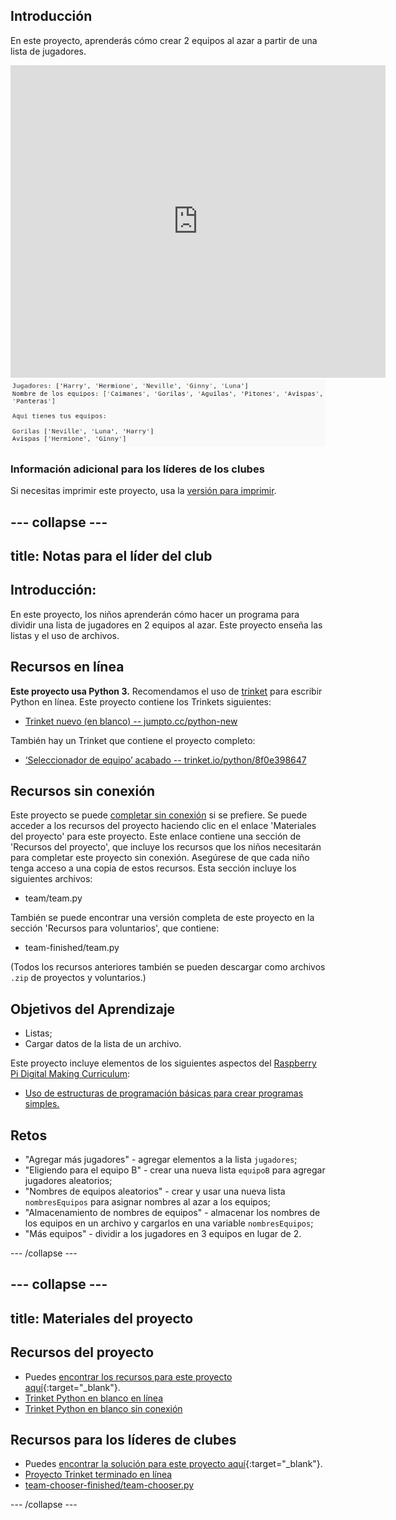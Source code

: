 ## Introducción

En este proyecto, aprenderás cómo crear 2 equipos al azar a partir de una lista de jugadores.

<div class="trinket">
  <iframe src="https://trinket.io/embed/python/8f0e398647?outputOnly=true&start=result" width="600" height="500" frameborder="0" marginwidth="0" marginheight="0" allowfullscreen>
  </iframe>
  <img src="images/team-finished.png">
</div>

### Información adicional para los líderes de los clubes

Si necesitas imprimir este proyecto, usa la [versión para imprimir](https://projects.raspberrypi.org/es-ES/projects/team-chooser/print).

--- collapse ---
---
title: Notas para el líder del club
---

## Introducción:

En este proyecto, los niños aprenderán cómo hacer un programa para dividir una lista de jugadores en 2 equipos al azar. Este proyecto enseña las listas y el uso de archivos.

## Recursos en línea

**Este proyecto usa Python 3.** Recomendamos el uso de [trinket](https://trinket.io/) para escribir Python en línea. Este proyecto contiene los Trinkets siguientes:

* [Trinket nuevo (en blanco) -- jumpto.cc/python-new](https://trinket.io/python/204ebc7605)

También hay un Trinket que contiene el proyecto completo:

* [‘Seleccionador de equipo’ acabado -- trinket.io/python/8f0e398647](https://trinket.io/python/8f0e398647)

## Recursos sin conexión

Este proyecto se puede [completar sin conexión](https://www.codeclubprojects.org/en-GB/resources/python-working-offline/) si se prefiere. Se puede acceder a los recursos del proyecto haciendo clic en el enlace 'Materiales del proyecto' para este proyecto. Este enlace contiene una sección de 'Recursos del proyecto', que incluye los recursos que los niños necesitarán para completar este proyecto sin conexión. Asegúrese de que cada niño tenga acceso a una copia de estos recursos. Esta sección incluye los siguientes archivos:

* team/team.py

También se puede encontrar una versión completa de este proyecto en la sección 'Recursos para voluntarios', que contiene:

* team-finished/team.py

(Todos los recursos anteriores también se pueden descargar como archivos `.zip` de proyectos y voluntarios.)

## Objetivos del Aprendizaje

* Listas;
* Cargar datos de la lista de un archivo.

Este proyecto incluye elementos de los siguientes aspectos del [Raspberry Pi Digital Making Curriculum](http://rpf.io/curriculum):

* [Uso de estructuras de programación básicas para crear programas simples.](https://www.raspberrypi.org/curriculum/programming/creator)

## Retos

* "Agregar más jugadores" - agregar elementos a la lista `jugadores`;
* "Eligiendo para el equipo B" - crear una nueva lista `equipoB` para agregar jugadores aleatorios;
* "Nombres de equipos aleatorios" - crear y usar una nueva lista `nombresEquipos` para asignar nombres al azar a los equipos;
* "Almacenamiento de nombres de equipos" - almacenar los nombres de los equipos en un archivo y cargarlos en una variable `nombresEquipos`;
* "Más equipos" - dividir a los jugadores en 3 equipos en lugar de 2.

--- /collapse ---

--- collapse ---
---
title: Materiales del proyecto
---

## Recursos del proyecto

* Puedes [encontrar los recursos para este proyecto aquí](http://rpf.io/p/es-ES/team-chooser-go){:target="_blank"}.
* [Trinket Python en blanco en línea](https://trinket.io/python/204ebc7605)
* [Trinket Python en blanco sin conexión](resources/new-new.py)

## Recursos para los líderes de clubes

* Puedes [encontrar la solución para este proyecto aquí](http://rpf.io/p/es-ES/team-chooser-get){:target="_blank"}.
* [Proyecto Trinket terminado en línea](https://trinket.io/python/8f0e398647)
* [team-chooser-finished/team-chooser.py](resources/team-chooser-finished-team-chooser.py)

--- /collapse ---